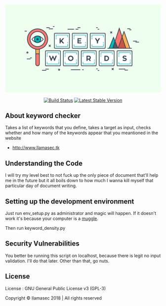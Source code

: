 <p align="center"><img src="keyword.png"></p>

<p align="center">
<a href="https://llamasec.tk"><img src="https://travis-ci.org/laravel/framework.svg" alt="Build Status"></a>
<a href="https://llamasec.tk"><img src="https://poser.pugx.org/laravel/framework/v/unstable.svg" alt="Latest Stable Version"></a>
</p>

## About keyword checker

Takes a list of keywords that you define, takes a target as input, checks whether and how many of the keywords appear that you meantioned in the website 


- http://www.llamasec.tk


## Understanding the Code
I will try my level best to not fuck up the only piece of document that'll help me in the future but 
it all boils down to how much I wanna kill myself that particular day of document writing. 


## Setting up the development environment
Just run env_setup.py as administrator and magic will happen. If it doesn't work it's because your computer is
a [muggle](https://en.wikipedia.org/wiki/Muggle).

Then run keyword_density.py
 

## Security Vulnerabilities
You better be running this script on localhost, because there is legit no input validation. I'll do that later. Other than that, go nuts.

## License

License : GNU General Public License v3 (GPL-3)


Copyright &copy; llamasec 2018 | All rights reserved
